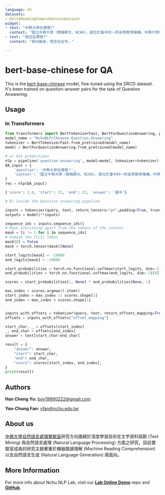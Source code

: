 ```yaml
---
language: zh
datasets:
- DeltaReadingComprehensionDataset
widget:
- text: "中興大學在哪裡?"
  context: "國立中興大學（簡稱興大、NCHU），是位於臺中的一所高等教育機構。中興大學以農業科學、農業經濟學、獸醫、生命科學、轉譯醫學、生醫工程、生物科技、綠色科技等研究領域見長 。近年中興大學與臺中榮民總醫院、彰化師範大學、中國醫藥大學等機構合作，聚焦於癌症醫學、免疫醫學及醫學工程三項領域，將實驗室成果逐步應用到臨床上，未來「衛生福利部南投醫院中興院區」將改為「國立中興大學醫學院附設醫院」。興大也與臺中市政府合作，簽訂合作意向書，共同推動數位文化、智慧城市等面相帶動區域發展。"
- text: "我住在哪裡?"
  context: "我叫翰承，我住在台中。"

---
```

# bert-base-chinese for QA 

This is the [bert-base-chinese](https://huggingface.co/bert-base-chinese) model, fine-tuned using the DRCD dataset. It's been trained on question-answer pairs for the task of Question Answering.

## Usage

### In Transformers
```python
from transformers import BertTokenizerFast, BertForQuestionAnswering, pipeline
model_name = "NchuNLP/Chinese-Question-Answering"
tokenizer = BertTokenizerFast.from_pretrained(model_name)
model = BertForQuestionAnswering.from_pretrained(model_name)

# a) Get predictions 
nlp = pipeline('question-answering', model=model, tokenizer=tokenizer)
QA_input = {
    'question': '中興大學在哪裡？',
    'context': '國立中興大學（簡稱興大、NCHU），是位於臺中的一所高等教育機構。中興大學以農業科學、農業經濟學、獸醫、生命科學、轉譯醫學、生醫工程、生物科技、綠色科技等研究領域見長 。近年中興大學與臺中榮民總醫院、彰化師範大學、中國醫藥大學等機構合作，聚焦於癌症醫學、免疫醫學及醫學工程三項領域，將實驗室成果逐步應用到臨床上，未來「衛生福利部南投醫院中興院區」將改為「國立中興大學醫學院附設醫院」。興大也與臺中市政府合作，簽訂合作意向書，共同推動數位文化、智慧城市等面相帶動區域發展。'
}
res = nlp(QA_input)

{'score': 1.0, 'start': 21, 'end': 23, 'answer': '臺中'}

# b) Inside the Question answering pipeline

inputs = tokenizer(query, text, return_tensors="pt",padding=True, truncation=True, max_length=512, stride=256)
outputs = model(**inputs)

sequence_ids = inputs.sequence_ids()
# Mask everything apart from the tokens of the context
mask = [i != 1 for i in sequence_ids]
# Unmask the [CLS] token
mask[0] = False
mask = torch.tensor(mask)[None]

start_logits[mask] = -10000
end_logits[mask] = -10000

start_probabilities = torch.nn.functional.softmax(start_logits, dim=-1)[0]
end_probabilities = torch.nn.functional.softmax(end_logits, dim=-1)[0]

scores = start_probabilities[:, None] * end_probabilities[None, :]

max_index = scores.argmax().item()
start_index = max_index // scores.shape[1]
end_index = max_index % scores.shape[1]


inputs_with_offsets = tokenizer(query, text, return_offsets_mapping=True)
offsets = inputs_with_offsets["offset_mapping"]

start_char, _ = offsets[start_index]
_, end_char = offsets[end_index]
answer = text[start_char:end_char]

result = {
    "answer": answer,
    "start": start_char,
    "end": end_char,
    "score": scores[start_index, end_index],
}
print(result)

```

## Authors
**Han Cheng Yu:** boy19990222@gmail.com

**Yao-Chung Fan:** yfan@nchu.edu.tw

## About us

[中興大學自然語言處理實驗室](https://nlpnchu.org/)研究方向圍繞於深度學習技術在文字資料探勘 (Text Mining) 與自然語言處理 (Natural Language Processing) 方面之研究，目前實驗室成員的研究主題著重於機器閱讀理解 (Machine Reading Comprehension) 以及自然語言生成 (Natural Language Generation) 兩面向。

## More Information

<p>For more info about Nchu NLP Lab, visit our <strong><a href="https://demo.nlpnchu.org/">Lab Online Demo</a></strong> repo and <strong><a href="https://github.com/NCHU-NLP-Lab">GitHub</a></strong>. 